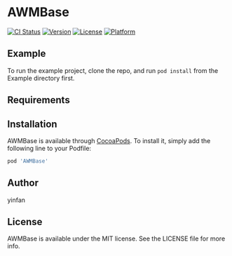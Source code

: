 # AWMBase

[![CI Status](https://img.shields.io/travis/yinfan/AWMBase.svg?style=flat)](https://travis-ci.org/yinfan/AWMBase)
[![Version](https://img.shields.io/cocoapods/v/AWMBase.svg?style=flat)](https://cocoapods.org/pods/AWMBase)
[![License](https://img.shields.io/cocoapods/l/AWMBase.svg?style=flat)](https://cocoapods.org/pods/AWMBase)
[![Platform](https://img.shields.io/cocoapods/p/AWMBase.svg?style=flat)](https://cocoapods.org/pods/AWMBase)

## Example

To run the example project, clone the repo, and run `pod install` from the Example directory first.

## Requirements

## Installation

AWMBase is available through [CocoaPods](https://cocoapods.org). To install
it, simply add the following line to your Podfile:

```ruby
pod 'AWMBase'
```

## Author

yinfan

## License

AWMBase is available under the MIT license. See the LICENSE file for more info.

